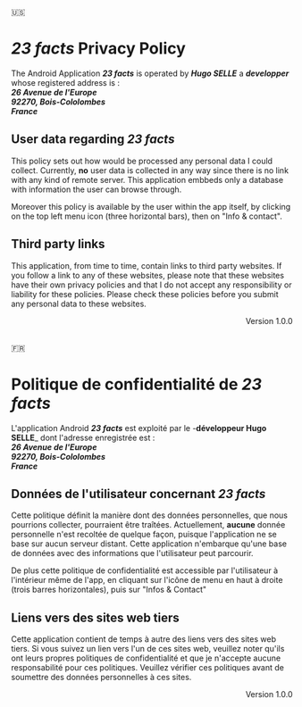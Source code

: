 🇺🇸
# *23 facts* Privacy Policy

The Android Application _**23 facts**_ is operated by _**Hugo SELLE**_ a _**developper**_ whose 
registered address is : <br />
_**26 Avenue de l'Europe**_ <br />
_**92270, Bois-Cololombes**_ <br />
_**France**_

## User data regarding *23 facts*

This policy sets out how would be processed any personal data I could collect.
Currently, **no** user data is collected in any way since there is no link with any kind of remote 
server. 
This application embbeds only a database with information the user can browse through.

Moreover this policy is available by the user within the app itself, by clicking on the top left
menu icon (three horizontal bars), then on "Info & contact".

## Third party links

This application, from time to time, contain links to third party websites. 
If you follow a link to any of these websites, please note that these websites have their own 
privacy policies and that I do not accept any responsibility or liability for these policies. 
Please check these policies before you submit any personal data to these websites.

<div style="text-align: right"> Version 1.0.0 </div>

<br />

🇫🇷
# Politique de confidentialité de *23 facts*

L'application Android _**23 facts**_ est exploité par le -**développeur Hugo SELLE**_ dont 
l'adresse enregistrée est : <br />
_**26 Avenue de l'Europe**_ <br />
_**92270, Bois-Cololombes**_ <br />
_**France**_

## Données de l'utilisateur concernant *23 facts*

Cette politique définit la manière dont des données personnelles, que nous pourrions collecter, 
pourraient être traîtées. 
Actuellement, **aucune** donnée personnelle n'est recoltée de quelque façon, puisque l'application 
ne se base sur aucun serveur distant. Cette application n'embarque qu'une base de données avec des 
informations que l'utilisateur peut parcourir.

De plus cette politique de confidentialité est accessible par l'utilisateur à l'intérieur même de
l'app, en cliquant sur l'icône de menu en haut à droite (trois barres horizontales), puis sur
"Infos & Contact"

## Liens vers des sites web tiers

Cette application contient de temps à autre des liens vers des sites web tiers. 
Si vous suivez un lien vers l'un de ces sites web, veuillez noter qu'ils ont leurs propres 
politiques de confidentialité et que je n'accepte aucune responsabilité pour ces politiques. 
Veuillez vérifier ces politiques avant de soumettre des données personnelles à ces sites.

<div style="text-align: right"> Version 1.0.0 </div>
